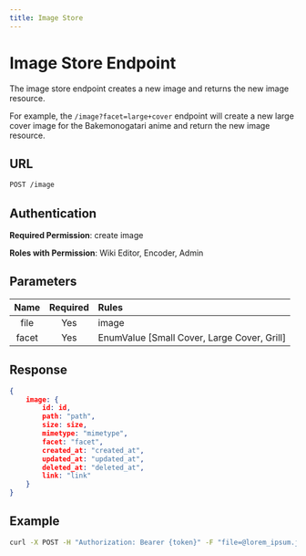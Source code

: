 ```yaml
---
title: Image Store
---
```


# Image Store Endpoint

The image store endpoint creates a new image and returns the new image resource.

For example, the `/image?facet=large+cover` endpoint will create a new large cover image for the Bakemonogatari anime and return the new image resource.

## URL

```sh
POST /image
```

## Authentication

**Required Permission**: create image

**Roles with Permission**: Wiki Editor, Encoder, Admin

## Parameters

| Name  | Required | Rules                                       |
| :---: | :------: | :------------------------------------------ |
| file  | Yes      | image                                       |
| facet | Yes      | EnumValue [Small Cover, Large Cover, Grill] |

## Response

```json
{
    image: {
        id: id,
        path: "path",
        size: size,
        mimetype: "mimetype",
        facet: "facet",
        created_at: "created_at",
        updated_at: "updated_at",
        deleted_at: "deleted_at",
        link: "link"
    }
}
```

## Example

```bash
curl -X POST -H "Authorization: Bearer {token}" -F "file=@lorem_ipsum.jpg" https://api.animethemes.moe/image/
```

